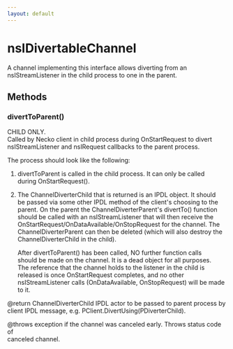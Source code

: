 ```yaml
---
layout: default
---
```


# nsIDivertableChannel #
  
A channel implementing this interface allows diverting from an  
nsIStreamListener in the child process to one in the parent.  
  

## Methods ##

### divertToParent() ###
  
CHILD ONLY.  
Called by Necko client in child process during OnStartRequest to divert  
nsIStreamListener and nsIRequest callbacks to the parent process.  
  
The process should look like the following:  
  
1) divertToParent is called in the child process.  It can only be called  
   during OnStartRequest().  
  
2) The ChannelDiverterChild that is returned is an IPDL object. It should  
   be passed via some other IPDL method of the client's choosing to the  
   parent.  On the parent the ChannelDiverterParent's divertTo() function  
   should be called with an nsIStreamListener that will then receive the  
   OnStartRequest/OnDataAvailable/OnStopRequest for the channel.  The  
   ChannelDiverterParent can then be deleted (which will also destroy the  
   ChannelDiverterChild in the child).  
  
   After divertToParent() has been called, NO further function calls  
   should be made on the channel.  It is a dead object for all purposes.  
   The reference that the channel holds to the listener in the child is  
   released is once OnStartRequest completes, and no other  
   nsIStreamListener calls (OnDataAvailable, OnStopRequest) will be made  
   to it.  
  
@return ChannelDiverterChild IPDL actor to be passed to parent process by  
        client IPDL message, e.g. PClient.DivertUsing(PDiverterChild).  
  
@throws exception if the channel was canceled early. Throws status code of  
        canceled channel.  
  
